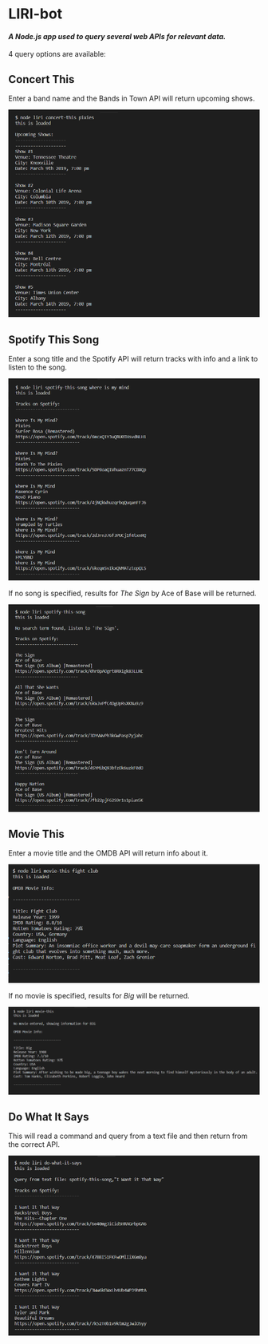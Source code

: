 # LIRI-bot

#### *A Node.js app used to query several web APIs for relevant data.*
4 query options are available:


## Concert This
Enter a band name and the Bands in Town API will return upcoming shows.

![concert this](https://github.com/w-j-gannon/LIRI-bot/blob/master/images/concert-this.PNG)



## Spotify This Song
Enter a song title and the Spotify API will return tracks with info and a link to listen to the song.

![spotify-this](https://github.com/w-j-gannon/LIRI-bot/blob/master/images/spotify-this.PNG)


If no song is specified, results for *The Sign* by Ace of Base will be returned.

![spotify this Ace of Base](https://github.com/w-j-gannon/LIRI-bot/blob/master/images/spotify-this-Sign.PNG)



## Movie This
Enter a movie title and the OMDB API will return info about it.

![movie this](https://github.com/w-j-gannon/LIRI-bot/blob/master/images/movie-this.PNG)


If no movie is specified, results for *Big* will be returned.

![movie this Big](https://github.com/w-j-gannon/LIRI-bot/blob/master/images/movie-this-big.PNG)



## Do What It Says
This will read a command and query from a text file and then return from the correct API.

![do what](https://github.com/w-j-gannon/LIRI-bot/blob/master/images/do-what.PNG)
